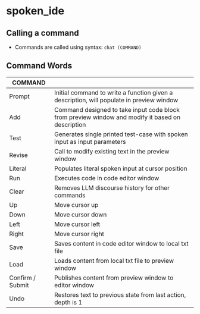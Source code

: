 # spoken_ide
## Calling a command 
* Commands are called using syntax: `chat (COMMAND)`

## Command Words
|  COMMAND |  |
|--------------|-------------------------------------------------------|
| Prompt  |  Initial command to write a function given a description, will populate in preview window |
| Add | Command designed to take input code block from preview window and modify it based on description |
| Test | Generates single printed test-case with spoken input as input parameters |
| Revise | Call to modify existing text in the preview window |
| Literal | Populates literal spoken input at cursor position |
| Run | Executes code in code editor window |
| Clear | Removes LLM discourse history for other commands |
| Up | Move cursor up |
| Down | Move cursor down |
| Left | Move cursor left |
| Right | Move cursor right |
| Save | Saves content in code editor window to local txt file |
| Load | Loads content from local txt file to preview window |
| Confirm / Submit | Publishes content from preview window to editor window |
| Undo | Restores text to previous state from last action, depth is 1 |

